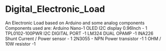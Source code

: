 # Digital_Electronic_Load
An Electronic Load based on Arduino and some analog components
Components used are:
Arduino Nano-1
OLED I2C display 0.96Inch - 1
TPL0102-100PWR I2C DIGITAL PORT -1
LM324  DUAL OPAMP -1
INA226 Shunt Current / Power sensor - 1
2N3055 - NPN Power transistor -1
1 OHM / 10W resistor -1
